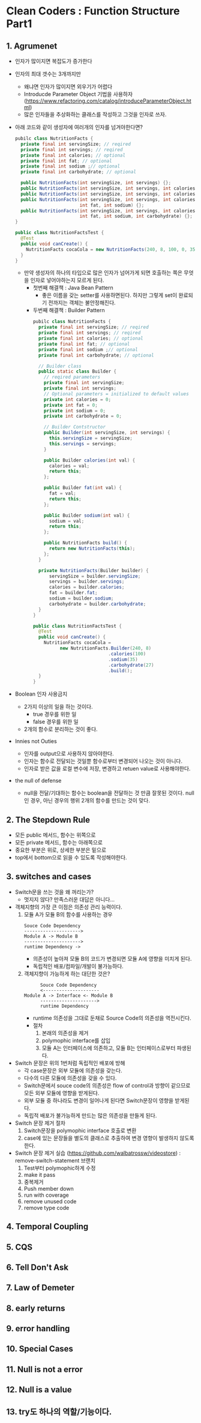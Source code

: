 # Clean Coders : Function Structure Part1

## 1. Agrumenet
- 인자가 많이지면 복잡도가 증가한다
- 인자의 최대 갯수는 3개까지만
  - 왜냐면 인자가 많이지면 외우기가 어렵다
  - Introducde Parameter Object 기법을 사용하자(https://www.refactoring.com/catalog/introduceParameterObject.html)
  - 많은 인자들을 추상화하는 클래스를 작성하고 그것을 인자로 쓰자.
- 아래 코드와 같이 생성자에 여러개의 인자를 넘겨야한다면?
  ```java
  pubilc class NutritionFacts {
    private final int servingSize; // reqired
    private final int servings; // reqired
    private final int calories; // optional
    private final int fat; // optional
    private final int sodium ;// optional
    private final int carbohydrate; // optional

    public NutritionFacts(int servingSize, int servings) {};
    public NutritionFacts(int servingSize, int servings, int calories) {};
    public NutritionFacts(int servingSize, int servings, int calories) {};
    public NutritionFacts(int servingSize, int servings, int calories
                          int fat, int sodium) {};
    public NutritionFacts(int servingSize, int servings, int calories
                          int fat, int sodium, int carbohydrate) {};
  }
  ```
  ```java
  public class NutritionFactsTest {
    @Test
    public void canCreate() {
      NutritionFacts cocaCola = new NutritionFacts(240, 8, 100, 0, 35, 27);
    }
  }
  ```
  - 만약 생성자의 하나의 타입으로 많은 인자가 넘어가게 되면 호출하는 쪽은 무엇을 인자로 넣어야하는지 모르게 된다.
    - 첫번째 해결책 : Java Bean Pattern
      - 좋은 이름을 갖는 setter를 사용하면된다. 하지만 그렇게 set이 완료되기 전까지는 객체는 불안정해진다.
    - 두번째 해결책 : Builder Pattern
      ```java
      pubilc class NutritionFacts {
        private final int servingSize; // reqired
        private final int servings; // reqired
        private final int calories; // optional
        private final int fat; // optional
        private final int sodium ;// optional
        private final int carbohydrate; // optional

        // Builder class
        public static class Builder {
          // reqired parameters
          private final int servingSize;
          private final int servings;
          // Optional parameters = initialized to default values
          private int calories = 0;
          private int fat = 0;
          private int sodium = 0;
          private int carbohydrate = 0;

          // Builder Contstructor
          public Builder(int servingSize, int servings) {
            this.servingSize = servingSize;
            this.servings = servings;
          }

          public Builder calories(int val) {
            calories = val;
            return this;
          };

          public Builder fat(int val) {
            fat = val;
            return this;
          };

          public Builder sodium(int val) {
            sodium = val;
            return this;
          };

          public NutritionFacts build() {
            return new NutritionFacts(this);
          };
        }

        private NutritionFacts(Builder builder) {
            servingSize = builder.servingSize;
            servings = builder.servings;
            calories = builder.calories;
            fat = builder.fat;
            sodium = builder.sodium;
            carbohydrate = builder.carbohydrate;
        }
      }
      ```
      ```java
      public class NutritionFactsTest {
        @Test
        public void canCreate() {
          NutritionFacts cocaCola =
                new NutritionFacts.Builder(240, 8)
                                  .calories(100)
                                  .sodium(35)
                                  .carbohydrate(27)
                                  .build();
        }
      }
      ```
- Boolean 인자 사용금지
  - 2가지 이상의 일을 하는 것이다.
    - true 경우를 위한 일
    - false 경우를 위한 일
  - 2개의 함수로 분리하는 것이 좋다.
- Innies not Outies
  - 인자를 output으로 사용하지 않아야한다.
  - 인자는 함수로 전달되는 것일뿐 함수로부터 변경되어 나오는 것이 아니다.
  - 인자로 받은 값을 로컬 변수에 저장, 변경하고 retuen value로 사용해야한다.

- the null of defense
  - null을 전달/기대하는 함수는 boolean을 전달하는 것 만큼 잘못된 것이다. null인 경우, 아닌 경우의 행위 2개의 함수를 만드는 것이 맞다.

## 2. The Stepdown Rule
- 모든 public 메서드, 함수는 위쪽으로
- 모든 private 메서드, 함수는 아래쪽으로
- 중요한 부분은 위로, 상세한 부분은 밑으로
- top에서 bottom으로 읽을 수 있도록 작성해야한다.

## 3. switches and cases
- Switch문을 쓰는 것을 왜 꺼리는가?
  - 멋지지 않다? 만족스러운 대답은 아니다...
- 객체지향의 가장 큰 이점은 의존성 관리 능력이다.
  1. 모듈 A가 모듈 B의 함수를 사용하는 경우
      ```
      Souce Code Dependency
      --------------------->
      Module A -> Module B
      --------------------->
      runtime Dependency ->
      ```
      - 의존성이 높아져 모듈 B의 코드가 변경되면 모듈 A에 영향을 미치게 된다.
      - 독립적인 배포/컴파일/개발이 불가능하다.
  2. 객체지향이 가능하게 하는 대단한 것은?
      ```
            Souce Code Dependency
            <---------------------
      Module A -> Interface <- Module B
            --------------------->
            runtime Dependency
      ```
      - runtime 의존성을 그대로 둔채로 Source Code의 의존성을 역전시킨다.
      - 절차
        1. 본래의 의존성을 제거
        2. polymophic interface를 삽입
        3. 모듈 A는 인터페이스에 의존하고, 모듈 B는 인터페이스로부터 파생된다.
- Switch 문장은 위의 1번처럼 독립적인 배포에 방해
  - 각 case문장은 외부 모듈에 의존성을 갖는다.
  - 다수의 다른 모듈에 의존성을 갖을 수 있다.
  - Switch문에서 souce code의 의존성은 flow of control과 방향이 같으므로 모든 외부 모듈에 영향을 받게된다.
  - 외부 모듈 중 하나라도 변경이 일어나게 된다면 Switch문장이 영향을 받게된다.
  - 독립적 배포가 불가능하게 만드는 많은 의존성을 만들게 된다.
- Switch 문장 제거 절차
  1. Switch문장을 polymophic interface 호출로 변환
  2. case에 있는 문장들을 별도의 클래스로 추출하여 변경 영향이 발생하지 않도록 한다.
- Switch 문장 제거 실습 (https://github.com/walbatrossw/videostore) : remove-switch-statement 브랜치
  1. Test부터 polymophic하게 수정
  2. make it pass
  3. 중복제거
  4. Push member down
  5. run with coverage
  6. remove unused code
  7. remove type code

## 4. Temporal Coupling

## 5. CQS

## 6. Tell Don't Ask

## 7. Law of Demeter

## 8. early returns

## 9. error handling

## 10. Special Cases

## 11. Null is not a error

## 12. Null is a value

## 13. try도 하나의 역할/기능이다.
